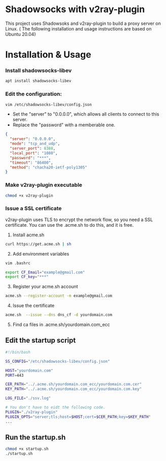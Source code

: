 # Shadowsocks with v2ray-plugin

This project uses Shadowsoks and v2ray-plugin to build a proxy server on Linux. ( The following installation and usage instructions are based on Ubuntu 20.04)

# Installation & Usage
### Install shadowsocks-libev

```bash
apt install shadowsocks-libev
```

### Edit the configuration:
```bash
vim /etc/shadowsocks-libev/config.json
```
- Set the "server" to "0.0.0.0", which allows all clients to connect to this server.
- Replace the "password" with a memberable one.
```json
{
  "server": "0.0.0.0",
  "mode": "tcp_and_udp",
  "server_port": 8388,
  "local_port": "1080",
  "password": "***",
  "timeout": "86400",
  "method": "chacha20-ietf-poly1305"
}
```

### Make v2ray-plugin executable
```bash
chmod +x v2ray-plugin
```

### Issue a SSL certificate
v2ray-plugin uses TLS to encrypt the network flow, so you need a SSL certificate. You can use the .acme.sh to do this, and it is free.

1. Install acme.sh
```bash
curl https://get.acme.sh | sh
```

2. Add environment variables

```bash
vim .bashrc
```

```bash
export CF_Email="example@gmail.com"
export CF_key="***"
```

3. Register your acme.sh account

```bash
acme.sh --register-account -m example@gmail.com
```

4. Issue the certificate

```bash
acme.sh  --issue --dns dns_cf -d yourdomain.com
```

5. Find ca files in .acme.sh/yourdomain.com_ecc


## Edit the startup script
```bash
#!/bin/bash

SS_CONFIG="/etc/shadowsocks-libev/config.json"

HOST="yourdomain.com"
PORT=443

CER_PATH="../.acme.sh/yourdomain.com_ecc/yourdomain.com.cer"
KEY_PATH="../.acme.sh/yourdomain.com_ecc/yourdomain.com.key"

LOG_FILE="./ssv.log"

# You don't have to eidt the following code.
PLUGIN="./v2ray-plugin"
PLUGIN_OPTS="server;tls;host=$HOST;cert=$CER_PATH;key=$KEY_PATH"
...
```
## Run the startup.sh 
```bash
chmod +x startup.sh
./startup.sh
```


